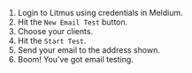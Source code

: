 <ol><li>Login to Litmus using credentials in Meldium.</li>
<li>Hit the <code>New Email Test</code> button.</li>
<li>Choose your clients.</li>
<li>Hit the <code>Start Test</code>.</li>
<li>Send your email to the address shown.</li>
<li>Boom! You've got email testing.</li>
</ol>
